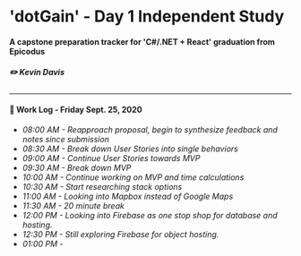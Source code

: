 # 'dotGain' - Day 1 Independent Study
#### A capstone preparation tracker for 'C#/.NET + React' graduation from Epicodus
##### ✏️ Kevin Davis

<hr />

#### 📓 Work Log - Friday Sept. 25, 2020 

* _08:00 AM - Reapproach proposal, begin to synthesize feedback and notes since submission_
* _08:30 AM - Break down User Stories into single behaviors_
* _09:00 AM - Continue User Stories towards MVP_
* _09:30 AM - Break down MVP_
* _10:00 AM - Continue working on MVP and time calculations_
* _10:30 AM - Start researching stack options_
* _11:00 AM - Looking into Mapbox instead of Google Maps_
* _11:30 AM - 20 minute break_
* _12:00 PM - Looking into Firebase as one stop shop for database and hosting._
* _12:30 PM - Still exploring Firebase for object hosting._
* _01:00 PM -_
